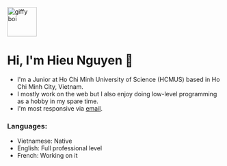 <div>
  <img alt="giffy boi" src="https://media.giphy.com/media/QVz8bVdhi6dmkIkg61/giphy.gif" width="69">
</div>

# Hi, I'm Hieu Nguyen 👋

- I'm a Junior at Ho Chi Minh University of Science (HCMUS) based in Ho Chi Minh City, Vietnam.
- I mostly work on the web but I also enjoy doing low-level programming as a hobby in my spare time.
- I'm most responsive via [email](mailto:nguyenhotrunghieu0106@gmail.com).
  
### Languages:

 - Vietnamese: Native
 - English: Full professional level
 - French: Working on it
